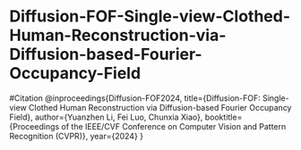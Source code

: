 # Diffusion-FOF-Single-view-Clothed-Human-Reconstruction-via-Diffusion-based-Fourier-Occupancy-Field
#Citation
@inproceedings{Diffusion-FOF2024,
  title={Diffusion-FOF: Single-view Clothed Human Reconstruction via Diffusion-based Fourier Occupancy Field},
  author={Yuanzhen Li, Fei Luo, Chunxia Xiao},
  booktitle={Proceedings of the IEEE/CVF Conference on Computer Vision and Pattern Recognition (CVPR)},
  year={2024}
}
